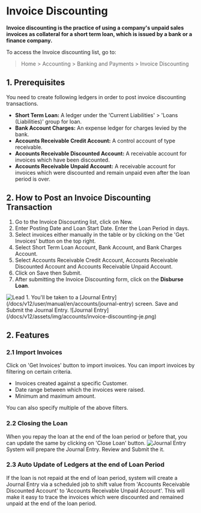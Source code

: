 <!-- add-breadcrumbs -->
# Invoice Discounting

**Invoice discounting is the practice of using a company's unpaid sales invoices as collateral for a short term loan, which is issued by a bank or a finance company.**

To access the Invoice discounting list, go to:
> Home > Accounting > Banking and Payments > Invoice Discounting

## 1. Prerequisites

You need to create following ledgers in order to post invoice discounting transactions.

* **Short Term Loan:** A ledger under the 'Current Liabilities' > 'Loans (Liabilities)' group for loan.
* **Bank Account Charges:** An expense ledger for charges levied by the bank.
* **Accounts Receivable Credit Account:** A control account of type receivable.
* **Accounts Receivable Discounted Account:** A receivable account for invoices which have been discounted.
* **Accounts Receivable Unpaid Account:** A receivable account for invoices which were discounted and remain unpaid even after the loan period is over.

## 2. How to Post an Invoice Discounting Transaction

1. Go to the Invoice Discounting list, click on New.
1. Enter Posting Date and Loan Start Date. Enter the Loan Period in days.
1. Select invoices either manually in the table or by clicking on the 'Get Invoices' button on the top right.
1. Select Short Term Loan Account, Bank Account, and Bank Charges Account.
1. Select Accounts Receivable Credit Account, Accounts Receivable Discounted Account and Accounts Receivable Unpaid Account.
1. Click on Save then Submit.
1. After submitting the Invoice Discounting form, click on the **Disburse Loan**.
  <img class="screenshot" alt="Lead" src="{{docs_base_url}}/v12/assets/img/accounts/invoice_discounting.png">
1. You'll be taken to a [Journal Entry](/docs/v12/user/manual/en/accounts/journal-entry) screen. Save and Submit the Journal Entry.
  ![Journal Entry](/docs/v12/assets/img/accounts/invoice-discounting-je.png)

## 2. Features

### 2.1 Import Invoices
Click on 'Get Invoices' button to import invoices. You can import invoices by filtering on certain criteria.

* Invoices created against a specific Customer.
* Date range between which the invoices were raised.
* Minimum and maximum amount.

You can also specify multiple of the above filters.

### 2.2 Closing the Loan
When you repay the loan at the end of the loan period or before that, you can update the same by clicking on 'Close Loan' button.
  ![Journal Entry](/docs/assets/img/accounts/invoice-discounting-disbursed.png)
System will prepare the Journal Entry. Review and Submit the it.

### 2.3 Auto Update of Ledgers at the end of Loan Period
If the loan is not repaid at the end of loan period, system will create a Journal Entry via a scheduled job to shift value from 'Accounts Receivable Discounted Account' to 'Accounts Receivable Unpaid Account'. This will make it easy to trace the invoices which were discounted and remained unpaid at the end of the loan period.
